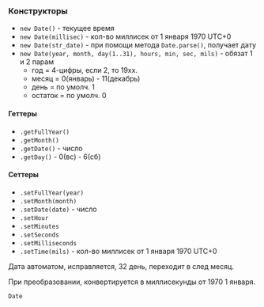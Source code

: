### Конструкторы
- `new Date()` - текущее время
- `new Date(millisec)` - кол-во миллисек от 1 января 1970 UTC+0
- `new Date(str_date)` - при помощи метода `Date.parse()`, получает дату
- `new Date(year, month, day(1..31), hours, min, sec, mils)` - обязат 1 и 2 парам
	- год = 4-цифры, если 2, то 19хх.
	- месяц = 0(январь) - 11(декабрь)
	- день = по умолч. 1
	- остаток = по умолч. 0

#### Геттеры
- `.getFullYear()`
- `.getMonth()`
- `.getDate()` - число
- `.getDay()` - 0(вс) - 6(сб)
#### Сеттеры
- `.setFullYear(year)`
- `.setMonth(month)`
- `.setDate(date)` - число
- `.setHour`
- `.setMinutes`
- `.setSeconds`
- `.setMilliseconds`
- `.setTime(mils)` -  кол-во миллисек от 1 января 1970 UTC+0

Дата автоматом, исправляется, 32 день, переходит в след месяц.

При преобразовании, конвертируется в миллисекунды от 1970 1 января. 


`Date`